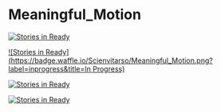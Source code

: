 # Meaningful_Motion
[![Stories in Ready](https://badge.waffle.io/Scienvitarso/Meaningful_Motion.png?label=ready&title=Ready)](http://waffle.io/Scienvitarso/Meaningful_Motion)

[![Stories in Ready](https://badge.waffle.io/Scienvitarso/Meaningful_Motion.png?label=inprogress&title=In Progress)](http://waffle.io/Scienvitarso/Meaningful_Motion)

[![Stories in Ready](https://badge.waffle.io/Scienvitarso/Meaningful_Motion.png?label=done&title=Done)](http://waffle.io/Scienvitarso/Meaningful_Motion)

[![Stories in Ready](https://badge.waffle.io/Scienvitarso/Meaningful_Motion.png?label=backlog&title=Backlog)](http://waffle.io/Scienvitarso/Meaningful_Motion)
